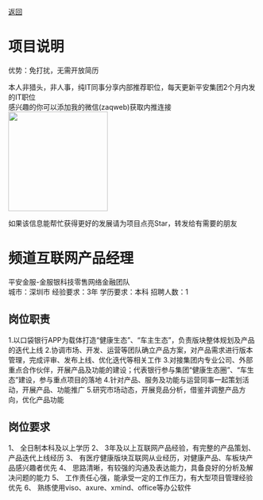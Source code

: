 [返回](../)

# 项目说明

优势：免打扰，无需开放简历

本人非猎头，非人事，纯IT同事分享内部推荐职位，每天更新平安集团2个月内发的IT职位  
感兴趣的你可以添加我的微信(zaqweb)获取内推连接  
<img src="https://github.com/zaqweb/PA-IT-JOBS/blob/master/WechatICode.jpeg"  height="200" width="200">

如果该信息能帮忙获得更好的发展请为项目点亮Star，转发给有需要的朋友

# 频道互联网产品经理
平安金服-金服银科技零售网络金融团队  
城市：深圳市 经验要求：3年 学历要求：本科  招聘人数：1

## 岗位职责
1.以口袋银行APP为载体打造“健康生态”、“车主生态”，负责版块整体规划及产品的迭代上线
2.协调市场、开发、运营等团队确立产品方案，对产品需求进行版本管理，完成评审、发布上线、优化迭代等相关工作
3.对接集团内专业公司、外部重点合作伙伴，开展产品及功能的建设；代表银行参与集团“健康生态圈”、“车生态”建设，参与重点项目的落地
4.针对产品、服务及功能与运营同事一起策划活动，开展产品、功能推广
5.研究市场动态，开展竞品分析，借鉴并调整产品方向，优化产品功能

## 岗位要求
1、	全日制本科及以上学历
2、	3年及以上互联网产品经验，有完整的产品策划、产品迭代上线经历
3、	有医疗健康版块互联网从业经历，对健康产品、车板块产品感兴趣者优先
4、	思路清晰，有较强的沟通及表达能力，具备良好的分析及解决问题的能力
5、	工作责任心强，能承受一定的工作压力，有大型项目管理经验优先
6、	熟练使用viso、axure、xmind、office等办公软件




